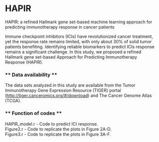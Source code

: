 # HAPIR
HAPIR: a refined Hallmark gene set-based machine learning approach for predicting immunotherapy response in cancer patients

Immune checkpoint inhibitors (ICIs) have revolutionized cancer treatment, yet the response rate remains limited, with only about 30% of solid tumor patients benefiting. Identifying reliable biomarkers to predict ICIs response remains a significant challenge. In this study, we proposed a refined Hallmark gene set-based Approach for Predicting Immunotherapy Response (HAPIR).

### ** Data availability **
The data sets analyzed in this study are available from the Tumor Immunotherapy Gene Expression Resource (TIGER) portal (http://tiger.canceromics.org/#/download) and The Cancer Genome Atlas (TCGA).

### ** Function of codes **

HAPIR_model.r - Code to predict ICI response.  
Figure2.r - Code to replicate the plots in Figure 2A-D.  
Figure3.r - Code to replicate the plots in Figure 3A-F.  
